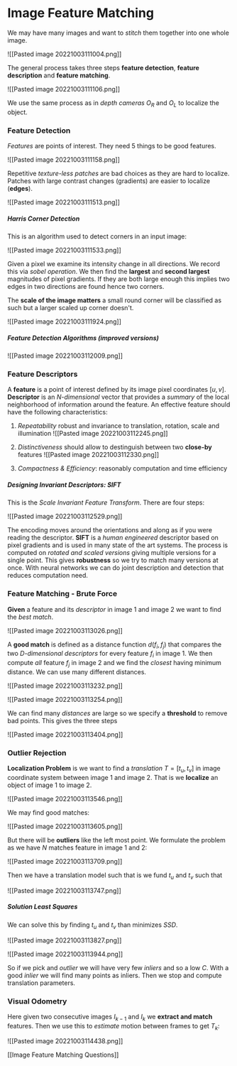 # Image Feature Matching
We may have many images and want to *stitch* them together into one whole image.

![[Pasted image 20221003111004.png]]

The general process takes three steps **feature detection**, **feature description** and **feature matching**.

![[Pasted image 20221003111106.png]]

We use the same process as in *depth cameras* $O_R$ and $O_L$ to localize the object.

### Feature Detection
*Features* are points of interest. They need 5 things to be good features.

![[Pasted image 20221003111158.png]]

Repetitive *texture-less patches* are bad choices as they are hard to localize. Patches with large contrast changes (gradients) are easier to localize (**edges**).

![[Pasted image 20221003111513.png]]

##### Harris Corner Detection
This is an algorithm used to detect corners in an input image:

![[Pasted image 20221003111533.png]]

Given a pixel we examine its intensity change in all directions. We record this via *sobel operation*. We then find the **largest** and **second largest** magnitudes of pixel gradients. If they are both large enough this implies two edges in two directions are found hence two corners.

The **scale of the image matters** a small round corner will be classified as such but a larger scaled up corner doesn't.

![[Pasted image 20221003111924.png]]

##### Feature Detection Algorithms (improved versions)

![[Pasted image 20221003112009.png]]

### Feature Descriptors
A **feature** is a point of interest defined by its image pixel coordinates $[u,v]$. **Descriptor** is an *N-dimensional* vector that provides a *summary* of the local neighborhood of information around the feature. An effective feature should have the following characteristics:

1. *Repeatability* robust and invariance to translation, rotation, scale and illumination
![[Pasted image 20221003112245.png]]

2. *Distinctiveness* should allow to destinguish between two **close-by** features
![[Pasted image 20221003112330.png]]

3. *Compactness & Efficiency*: reasonably computation and time efficiency

##### Designing Invariant Descriptors: SIFT
This is the *Scale* *Invariant Feature Transform*. There are four steps:

![[Pasted image 20221003112529.png]]

The encoding moves around the orientations and along as if you were reading the descriptor. **SIFT** is a *human engineered* descriptor based on pixel gradients and is used in many state of the art systems. The process is computed on *rotated and scaled versions* giving multiple versions for a single point. This gives **robustness** so we try to match many versions at once. With neural networks we can do joint description and detection that reduces computation need.

### Feature Matching - Brute Force
**Given** a feature and its *descriptor* in image 1 and image 2 we want to find the *best match*.

![[Pasted image 20221003113026.png]]

A **good match** is defined as a distance function $d(f_i, f_j)$ that compares the two *D-dimensional descriptors* for every feature $f_i$ in image 1. We then compute *all* feature $f_j$ in image 2 and we find the *closest* having minimum distance. We can use many different distances.

![[Pasted image 20221003113232.png]]

![[Pasted image 20221003113254.png]]

We can find many *distances* are large so we specify a **threshold** to remove bad points. This gives the three steps

![[Pasted image 20221003113404.png]]

### Outlier Rejection
**Localization Problem** is we want to find a *translation* $T=[t_u,t_v]$ in image coordinate system between image 1 and image 2. That is we **localize** an object of image 1 to image 2.

![[Pasted image 20221003113546.png]]

We may find good matches:

![[Pasted image 20221003113605.png]]

But there will be **outliers** like the left most point. We formulate the problem as we have $N$ matches feature in image 1 and 2:

![[Pasted image 20221003113709.png]]

Then we have a translation model such that is we fund $t_u$ and $t_v$ such that

![[Pasted image 20221003113747.png]]

##### Solution Least Squares
We can solve this by finding $t_u$ and $t_v$ than minimizes $SSD$.

![[Pasted image 20221003113827.png]]

![[Pasted image 20221003113944.png]]

So if we pick and *outlier* we will have very few *inliers* and so a low $C$. With a good *inlier* we will find many points as inliers. Then we stop and compute translation parameters.

### Visual Odometry
Here given two consecutive images $I_{k-1}$ and $I_k$ we **extract and match** features. Then we use this to *estimate* motion between frames to get $T_k$:

![[Pasted image 20221003114438.png]]

[[Image Feature Matching Questions]]